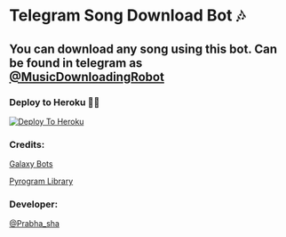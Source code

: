# Telegram Song Download Bot 🎶

## You can download any song using this bot. Can be found in telegram as [@MusicDownloadingRobot](https://t.me/MusicDownloadingRobot)

### Deploy to Heroku 🏃‍♂

[![Deploy To Heroku](https://www.herokucdn.com/deploy/button.svg)](https://heroku.com/deploy?template=https://github.com/LION4X/botmusics)

### Credits:

[Galaxy Bots](https://t.me/GalaxyLanka)

[Pyrogram Library](https://github.com/pyrogram/pyrogram)

### Developer:

[@Prabha_sha](https://t.me/Prabha_sha)

